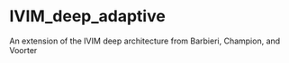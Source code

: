 # IVIM_deep_adaptive
An extension of the IVIM deep architecture from Barbieri, Champion, and Voorter
